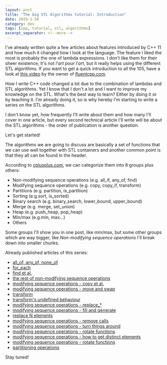 ```yaml
---
layout: post
title: "The big STL Algorithms tutorial: Introduction"
date: 2019-1-30
category: dev
tags: [cpp, tutorial, stl, algorithms]
excerpt_separator: <!--more-->
---
```

I've already written quite a few articles about features introduced by C++ 11 and how much it changed how I look at the language. The feature I liked the most is probably the one of lambda expressions. I don't like them for their sheer existence, it's not _l'art pour l'art_, but it really helps using the different STL algorithms. If you want to get a quick introduction to all the 105, have a look at [this video](https://www.youtube.com/watch?v=2olsGf6JIkU ) by the owner of [fluentcpp.com](https://www.fluentcpp.com/).
<!--more-->

How I write C++ code changed a lot due to the combination of lambdas and STL algorithms. Yet I know that I don't a lot and I want to improve my knowledge on the STL. What's the best way to learn? Either by doing it or by teaching it. I'm already doing it, so is why hereby I'm starting to write a series on the STL algorithms.

I don't know yet, how frequently I'll write about them and how many I'll cover in one article, but every second technical article I'll write will be about the STL algorithms - the order of publication is another question.

Let's get started!

The algorithms we are going to discuss are basically a set of functions that we can use well together with STL containers and another common point is that they all can be found in the <algorithm> header.

According to [cplusplus.com](http://www.cplusplus.com/reference/algorithm/), we can categorize them into 8 groups plus others:
- Non-modifying sequence operations (e.g. all_if, any_of, find)
- Modifying sequence operations (e.g. copy, copy_if, transform)
- Partitions (e.g. partition, is_partition)
- Sorting (e.g.sort, is_sorted)
- Binary search (e.g. binary_search, lower_bound, upper_bound)
- Merge (e.g. merge, set_union)
- Heap (e.g. push_heap, pop_heap)
- Min/max (e.g.min, max...)
- Others

Some groups I'll show you in one post, like min/max, but some other groups which are way bigger, like _Non-modifying sequence operations_ I'll break down into smaller chunks.

Already published articles of this series:
- [all_of, any_of, none_of](/blog/2019/02/20/stl-algorithm-tutorial-part-1-any-all-none)
- [for_each](/blog/2019/04/03/stl-algorithm-tutorial-part-2-for_each)
- [find et al.](/blog/2019/05/15/stl-algorithm-tutorial-part-3-find)
- [the rest of non-modifying sequence operations](/blog/2019/07/24/.stl-algorithm-tutorial-part-4-rest-of-non-modifying)
- [modifying sequence operations - copy et al.](/blog/2019/08/14/stl-alogorithms-tutorial-part-5-copy-operations)
- [modifying sequence operations - move and swap](/blog/2019/09/25/stl-alogorithms-tutorial-part-6-move-swap-operations)
- [transform](/blog/2019/11/06/stl-alogorithms-tutorial-part-7-transform)
- [transform's undefined behaviour](/blog/2019/12/18/stl-alogorithms-tutorial-part-8-transform-non-matching-sizes)
- [modifying sequence operations - replace_*](/blog/2020/01/29/stl-alogorithms-tutorial-part-9-replace)
- [modifying sequence operations - fill and generate](/blog/2020/03/11/stl-alogorithms-tutorial-part-10-generate)
- [replace N elements](/blog/2020/04/22/stl-alogorithms-tutorial-part-11-replace-n)
- [modifying sequence operations - remove calls](/blog/2020/06/03/stl-alogorithms-tutorial-part-12-remove)
- [modifying sequence operations - turn things around](https://www.sandordargo.com/blog/2020/07/15/stl-alogorithms-tutorial-part-13-reverse_copy)
- [modifying sequence operations - rotate functions](/blog/2020/08/12/stl-alogorithms-tutorial-part-14-rotate)
- [modifying sequence operations - how to get distinct elements](/blog/2020/09/08/stl-alogorithms-tutorial-part-15-unique_copy)
- [modifying sequence operations - rotate functions](/blog/2020/12/09/stl-alogorithms-tutorial-part-15-shuffle)
- [partitioning operations](/blog/2021/01/20/stl-alogorithms-tutorial-part-18-partitioning)

Stay tuned!

